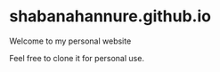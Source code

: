 # shabanahannure.github.io
Welcome to my personal website


Feel free to clone it for personal use.

